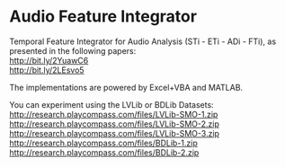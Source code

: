 # Audio Feature Integrator

Temporal Feature Integrator for Audio Analysis (STi - ETi - ADi - FTi), as presented in the following papers:  
http://bit.ly/2YuawC6  
http://bit.ly/2LEsvo5  

The implementations are powered by Excel+VBA and MATLAB.

You can experiment using the LVLib or BDLib Datasets:  
http://research.playcompass.com/files/LVLib-SMO-1.zip  
http://research.playcompass.com/files/LVLib-SMO-2.zip  
http://research.playcompass.com/files/LVLib-SMO-3.zip  
http://research.playcompass.com/files/BDLib-1.zip  
http://research.playcompass.com/files/BDLib-2.zip  
